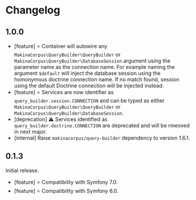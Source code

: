 # Changelog

## 1.0.0

* [feature] ⭐️ Container will autowire any `MakinaCorpus\QueryBuilder\QueryBuilder`
  or `MakinaCorpus\QueryBuilder\DatabaseSession` argument using the parameter
  name as the connection name. For example naming the argument `$default` will
  inject the database session using the homonymous doctrine connection name.
  If no match found, session using the default Doctrine connection will be
  injected instead.
* [feature] ⭐️ Services are now identifier as `query_builder.session.CONNECTION`
  and can be typed as either `MakinaCorpus\QueryBuilder\QueryBuilder` or
  `MakinaCorpus\QueryBuilder\DatabaseSession`.
* [deprecation] ⚠️ Services identified as `query_builder.doctrine.CONNECTION`
  are deprecated and will be rmeoved in next major.
* [internal] Raise `makinacorpus/query-builder` dependency to version 1.6.1.

## 0.1.3

Initial release.

* [feature] ⭐️ Compatibility with Symfony 7.0.
* [feature] ⭐️ Compatibility with Symfony 6.0.
